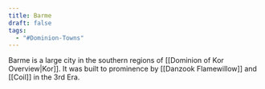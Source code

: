 ```yaml
---
title: Barme
draft: false
tags:
  - "#Dominion-Towns"
---
```

Barme is a large city in the southern regions of [[Dominion of Kor Overview|Kor]]. It was built to prominence by [[Danzook Flamewillow]] and [[Coil]] in the 3rd Era.